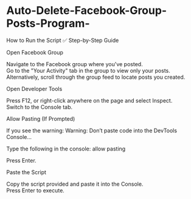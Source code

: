 # Auto-Delete-Facebook-Group-Posts-Program-

How to Run the Script
✅ Step-by-Step Guide

Open Facebook Group  

Navigate to the Facebook group where you've posted.  
Go to the "Your Activity" tab in the group to view only your posts.  
Alternatively, scroll through the group feed to locate posts you created.


Open Developer Tools  

Press F12, or right-click anywhere on the page and select Inspect.  
Switch to the Console tab.


Allow Pasting (If Prompted)  

If you see the warning:  Warning: Don’t paste code into the DevTools Console...


Type the following in the console:  allow pasting


Press Enter.


Paste the Script  

Copy the script provided and paste it into the Console.  
Press Enter to execute.


